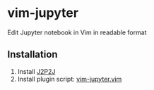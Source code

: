 # vim-jupyter

Edit Jupyter notebook in Vim in readable format

## Installation

1. Install [J2P2J](https://github.com/tamuhey/j2p2j/tree/travis)
2. Install plugin script: [vim-jupyter.vim](plugin/vim-jupyter.vim)
